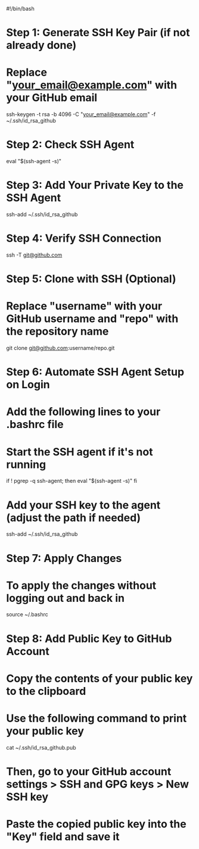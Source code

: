 #!/bin/bash

# Step 1: Generate SSH Key Pair (if not already done)
# Replace "your_email@example.com" with your GitHub email
ssh-keygen -t rsa -b 4096 -C "your_email@example.com" -f ~/.ssh/id_rsa_github

# Step 2: Check SSH Agent
eval "$(ssh-agent -s)"

# Step 3: Add Your Private Key to the SSH Agent
ssh-add ~/.ssh/id_rsa_github

# Step 4: Verify SSH Connection
ssh -T git@github.com

# Step 5: Clone with SSH (Optional)
# Replace "username" with your GitHub username and "repo" with the repository name
git clone git@github.com:username/repo.git

# Step 6: Automate SSH Agent Setup on Login
# Add the following lines to your .bashrc file
# Start the SSH agent if it's not running
if ! pgrep -q ssh-agent; then
    eval "$(ssh-agent -s)"
fi

# Add your SSH key to the agent (adjust the path if needed)
ssh-add ~/.ssh/id_rsa_github

# Step 7: Apply Changes
# To apply the changes without logging out and back in
source ~/.bashrc

# Step 8: Add Public Key to GitHub Account
# Copy the contents of your public key to the clipboard
# Use the following command to print your public key
cat ~/.ssh/id_rsa_github.pub
# Then, go to your GitHub account settings > SSH and GPG keys > New SSH key
# Paste the copied public key into the "Key" field and save it
